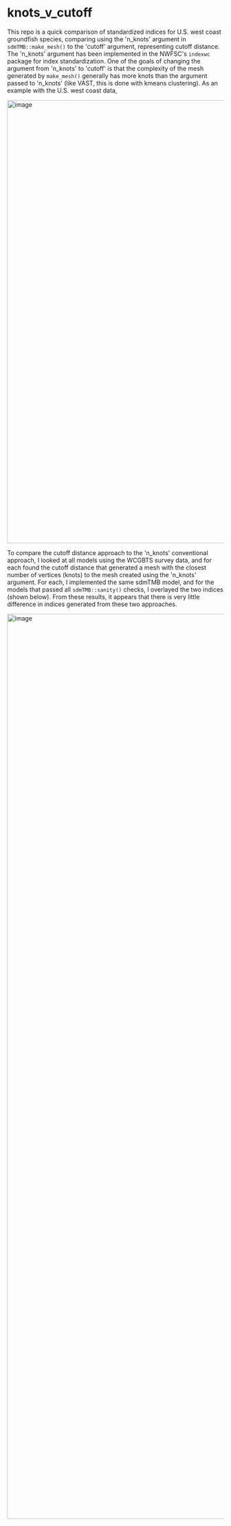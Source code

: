# knots_v_cutoff
This repo is a quick comparison of standardized indices for U.S. west coast groundfish species, comparing using the 'n_knots' argument in `sdmTMB::make_mesh()` to the 'cutoff' argument, representing cutoff distance. The 'n_knots' argument has been implemented in the NWFSC's `indexwc` package for index standardization. One of the goals of changing the argument from 'n_knots' to 'cutoff' is that the complexity of the mesh generated by `make_mesh()` generally has more knots than the argument passed to 'n_knots' (like VAST, this is done with kmeans clustering). As an example with the U.S. west coast data,

<img width="1225" height="1028" alt="image" src="https://github.com/user-attachments/assets/4ea2a9ff-4661-4e77-943f-5a687cafe180" />


To compare the cutoff distance approach to the 'n_knots' conventional approach, I looked at all models using the WCGBTS survey data, and for each found the cutoff distance that generated a mesh with the closest number of vertices (knots) to the mesh created using the 'n_knots' argument. For each, I implemented the same sdmTMB model, and for the models that passed all `sdmTMB::sanity()` checks, I overlayed the two indices (shown below). From these results, it appears that there is very little difference in indices generated from these two approaches. 

<img width="2700" height="2100" alt="image" src="https://github.com/user-attachments/assets/172bda16-0401-44d2-bd4d-039f436d849f" />


